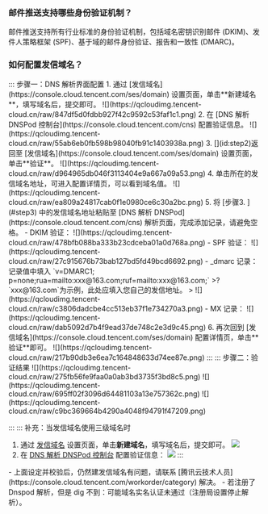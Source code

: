 [](id:que1) 

### 邮件推送支持哪些身份验证机制？
邮件推送支持所有行业标准的身份验证机制，包括域名密钥识别邮件 (DKIM)、发件人策略框架 (SPF)、基于域的邮件身份验证、报告和一致性 (DMARC)。

[](id:que2) 
### 如何配置发信域名？
<dx-tabs>
::: 步骤一：DNS 解析界面配置
1. 通过 [发信域名](https://console.cloud.tencent.com/ses/domain) 设置页面，单击**新建域名**，填写域名后，提交即可。
![](https://qcloudimg.tencent-cloud.cn/raw/847df5d0fdbb927f42c9592c53faf1c1.png)
2.  在 [DNS 解析 DNSPod 控制台](https://console.cloud.tencent.com/cns) 配置验证信息。
![](https://qcloudimg.tencent-cloud.cn/raw/55ab6eb0fb598b98040fb91c1403938a.png)
3. [](id:step2)返回至 [发信域名](https://console.cloud.tencent.com/ses/domain) 设置页面，单击**验证**。
![](https://qcloudimg.tencent-cloud.cn/raw/d964965db046f3113404e9a667a09a53.png)
4. 单击所在的发信域名地址，可进入配置详情页，可以看到域名值。
![](https://qcloudimg.tencent-cloud.cn/raw/ea809a24817cab0f1e0980ce6c30a2bc.png)
5. 将 [步骤3. ](#step3) 中的发信域名地址粘贴至 [DNS 解析 DNSPod](https://console.cloud.tencent.com/cns) 解析页面，完成添加记录，请避免空格。
 - DKIM 验证：
![](https://qcloudimg.tencent-cloud.cn/raw/478bfb088ba333b23cdceba01a0d768a.png)
 - SPF 验证：
![](https://qcloudimg.tencent-cloud.cn/raw/27c915676b73bab127bd5fd49bcd6692.png)
 - _dmarc 记录：
记录值中填入 `v=DMARC1; p=none;rua=mailto:xxx@163.com;ruf=mailto:xxx@163.com;`
>? `xxx@163.com`为示例，此处应填入您自己的发信地址。
>
![](https://qcloudimg.tencent-cloud.cn/raw/c3806dadcbe4cc513eb37f1e734270a3.png)
 - MX 记录：
![](https://qcloudimg.tencent-cloud.cn/raw/dab5092d7b4f9ead37de748c2e3d9c45.png)
6. 再次回到 [发信域名](https://console.cloud.tencent.com/ses/domain) 配置详情页，单击**验证**即可。
![](https://qcloudimg.tencent-cloud.cn/raw/217b90db3e6ea7c164848633d74ee87e.png)
:::
::: 步骤二：验证结果
![](https://qcloudimg.tencent-cloud.cn/raw/275fb56fe9faa0a0ab3bd3735f3bd8c5.png)
![](https://qcloudimg.tencent-cloud.cn/raw/695ff02f3096d64481103a13e757362c.png)
![](https://qcloudimg.tencent-cloud.cn/raw/c9bc369664b4290a4048f94791f47209.png)

:::
::: 补充：当发信域名使用三级域名时
1. 通过 [发信域名](https://console.cloud.tencent.com/ses/domain) 设置页面，单击**新建域名**，填写域名后，提交即可。
![](https://qcloudimg.tencent-cloud.cn/raw/becb7114398ece2c31de737190a0eae0.png)
2. 在 [DNS 解析 DNSPod 控制台](https://console.cloud.tencent.com/cns) 配置验证信息：
![](https://qcloudimg.tencent-cloud.cn/raw/ebe976120f18f30888cd40ff8e713b6c.png)
:::
</dx-tabs>

<dx-alert infotype="explain" title="">
- 上面设定并校验后，仍然建发信域名有问题，请联系 [腾讯云技术人员](https://console.cloud.tencent.com/workorder/category) 解决。
- 若注册了 Dnspod 解析，但是 dig 不到：可能域名实名认证未通过（注册局设置停止解析）。
</dx-alert>

